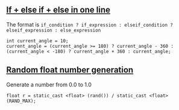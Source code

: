 ## [If + else if + else in one line](https://stackoverflow.com/questions/46540099/c-if-else-if-else-in-one-line)
  The format is `if_condition ? if_expression : elseif_condition ? elseif_expression : else_expression`
  ```
  int current_angle = 10;
  current_angle = (current_angle >= 180) ? current_angle - 360 : (current_angle < -180) ? current_angle + 360 : current_angle;
  ```
## [Random float number generation](https://stackoverflow.com/questions/686353/random-float-number-generation)
  Generate a number from 0.0 to 1.0
  ```
  float r = static_cast <float> (rand()) / static_cast <float> (RAND_MAX);
  ```
